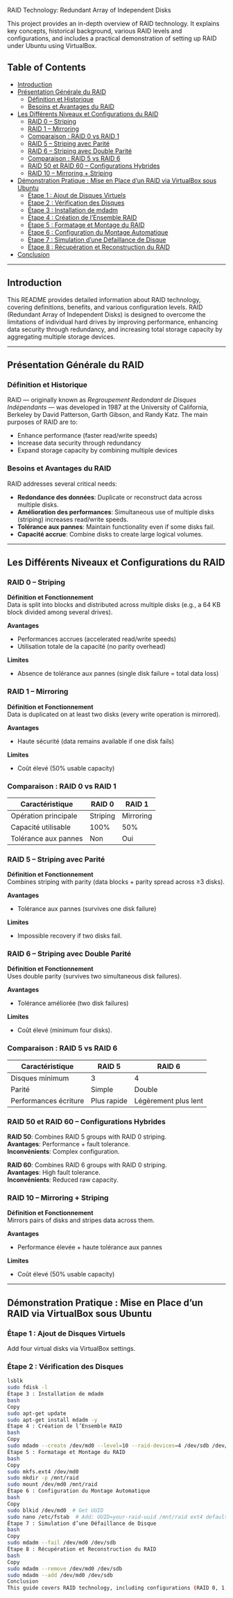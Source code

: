  RAID Technology: Redundant Array of Independent Disks

This project provides an in-depth overview of RAID technology. It explains key concepts, historical background, various RAID levels and configurations, and includes a practical demonstration of setting up RAID under Ubuntu using VirtualBox.

## Table of Contents
- [Introduction](#introduction)
- [Présentation Générale du RAID](#présentation-générale-du-raid)
  - [Définition et Historique](#définition-et-historique)
  - [Besoins et Avantages du RAID](#besoins-et-avantages-du-raid)
- [Les Différents Niveaux et Configurations du RAID](#les-différents-niveaux-et-configurations-du-raid)
  - [RAID 0 – Striping](#raid-0--striping)
  - [RAID 1 – Mirroring](#raid-1--mirroring)
  - [Comparaison : RAID 0 vs RAID 1](#comparaison--raid-0-vs-raid-1)
  - [RAID 5 – Striping avec Parité](#raid-5--striping-avec-parité)
  - [RAID 6 – Striping avec Double Parité](#raid-6--striping-avec-double-parité)
  - [Comparaison : RAID 5 vs RAID 6](#comparaison--raid-5-vs-raid-6)
  - [RAID 50 et RAID 60 – Configurations Hybrides](#raid-50-et-raid-60--configurations-hybrides)
  - [RAID 10 – Mirroring + Striping](#raid-10--mirroring--striping)
- [Démonstration Pratique : Mise en Place d’un RAID via VirtualBox sous Ubuntu](#démonstration-pratique--mise-en-place-dun-raid-via-virtualbox-sous-ubuntu)
  - [Étape 1 : Ajout de Disques Virtuels](#étape-1--ajout-de-disques-virtuels)
  - [Étape 2 : Vérification des Disques](#étape-2--vérification-des-disques)
  - [Étape 3 : Installation de mdadm](#étape-3--installation-de-mdadm)
  - [Étape 4 : Création de l’Ensemble RAID](#étape-4--création-de-lensemble-raid)
  - [Étape 5 : Formatage et Montage du RAID](#étape-5--formatage-et-montage-du-raid)
  - [Étape 6 : Configuration du Montage Automatique](#étape-6--configuration-du-montage-automatique)
  - [Étape 7 : Simulation d’une Défaillance de Disque](#étape-7--simulation-dune-défaillance-de-disque)
  - [Étape 8 : Récupération et Reconstruction du RAID](#étape-8--récupération-et-reconstruction-du-raid)
- [Conclusion](#conclusion)

---

## Introduction
This README provides detailed information about RAID technology, covering definitions, benefits, and various configuration levels. RAID (Redundant Array of Independent Disks) is designed to overcome the limitations of individual hard drives by improving performance, enhancing data security through redundancy, and increasing total storage capacity by aggregating multiple storage devices.

---

## Présentation Générale du RAID

### Définition et Historique
RAID — originally known as *Regroupement Redondant de Disques Indépendants* — was developed in 1987 at the University of California, Berkeley by David Patterson, Garth Gibson, and Randy Katz. The main purposes of RAID are to:
- Enhance performance (faster read/write speeds)
- Increase data security through redundancy
- Expand storage capacity by combining multiple devices

### Besoins et Avantages du RAID
RAID addresses several critical needs:
- **Redondance des données**: Duplicate or reconstruct data across multiple disks.
- **Amélioration des performances**: Simultaneous use of multiple disks (striping) increases read/write speeds.
- **Tolérance aux pannes**: Maintain functionality even if some disks fail.
- **Capacité accrue**: Combine disks to create large logical volumes.

---

## Les Différents Niveaux et Configurations du RAID

### RAID 0 – Striping
**Définition et Fonctionnement**  
Data is split into blocks and distributed across multiple disks (e.g., a 64 KB block divided among several drives).  

**Avantages**  
- Performances accrues (accelerated read/write speeds)  
- Utilisation totale de la capacité (no parity overhead)  

**Limites**  
- Absence de tolérance aux pannes (single disk failure = total data loss)  

### RAID 1 – Mirroring
**Définition et Fonctionnement**  
Data is duplicated on at least two disks (every write operation is mirrored).  

**Avantages**  
- Haute sécurité (data remains available if one disk fails)  

**Limites**  
- Coût élevé (50% usable capacity)  

### Comparaison : RAID 0 vs RAID 1
| Caractéristique        | RAID 0              | RAID 1              |
|------------------------|---------------------|---------------------|
| Opération principale   | Striping            | Mirroring           |
| Capacité utilisable    | 100%                | 50%                 |
| Tolérance aux pannes   | Non                 | Oui                 |

### RAID 5 – Striping avec Parité
**Définition et Fonctionnement**  
Combines striping with parity (data blocks + parity spread across ≥3 disks).  

**Avantages**  
- Tolérance aux pannes (survives one disk failure)  

**Limites**  
- Impossible recovery if two disks fail.  

### RAID 6 – Striping avec Double Parité
**Définition et Fonctionnement**  
Uses double parity (survives two simultaneous disk failures).  

**Avantages**  
- Tolérance améliorée (two disk failures)  

**Limites**  
- Coût élevé (minimum four disks).  

### Comparaison : RAID 5 vs RAID 6
| Caractéristique        | RAID 5              | RAID 6              |
|------------------------|---------------------|---------------------|
| Disques minimum        | 3                   | 4                   |
| Parité                 | Simple              | Double              |
| Performances écriture  | Plus rapide         | Légèrement plus lent|

### RAID 50 et RAID 60 – Configurations Hybrides
**RAID 50**: Combines RAID 5 groups with RAID 0 striping.  
**Avantages**: Performance + fault tolerance.  
**Inconvénients**: Complex configuration.  

**RAID 60**: Combines RAID 6 groups with RAID 0 striping.  
**Avantages**: High fault tolerance.  
**Inconvénients**: Reduced raw capacity.  

### RAID 10 – Mirroring + Striping
**Définition et Fonctionnement**  
Mirrors pairs of disks and stripes data across them.  

**Avantages**  
- Performance élevée + haute tolérance aux pannes  

**Limites**  
- Coût élevé (50% usable capacity)  

---

## Démonstration Pratique : Mise en Place d’un RAID via VirtualBox sous Ubuntu

### Étape 1 : Ajout de Disques Virtuels
Add four virtual disks via VirtualBox settings.

### Étape 2 : Vérification des Disques
```bash
lsblk
sudo fdisk -l
Étape 3 : Installation de mdadm
bash
Copy
sudo apt-get update
sudo apt-get install mdadm -y
Étape 4 : Création de l’Ensemble RAID
bash
Copy
sudo mdadm --create /dev/md0 --level=10 --raid-devices=4 /dev/sdb /dev/sdc /dev/sdd /dev/sde
Étape 5 : Formatage et Montage du RAID
bash
Copy
sudo mkfs.ext4 /dev/md0
sudo mkdir -p /mnt/raid
sudo mount /dev/md0 /mnt/raid
Étape 6 : Configuration du Montage Automatique
bash
Copy
sudo blkid /dev/md0  # Get UUID
sudo nano /etc/fstab  # Add: UUID=your-raid-uuid /mnt/raid ext4 defaults 0 0
Étape 7 : Simulation d’une Défaillance de Disque
bash
Copy
sudo mdadm --fail /dev/md0 /dev/sdb
Étape 8 : Récupération et Reconstruction du RAID
bash
Copy
sudo mdadm --remove /dev/md0 /dev/sdb
sudo mdadm --add /dev/md0 /dev/sdb
Conclusion
This guide covers RAID technology, including configurations (RAID 0, 1, 5, 6, 10, 50/60) and a practical setup on Ubuntu. RAID balances performance, redundancy, and capacity—ideal for diverse storage needs.
